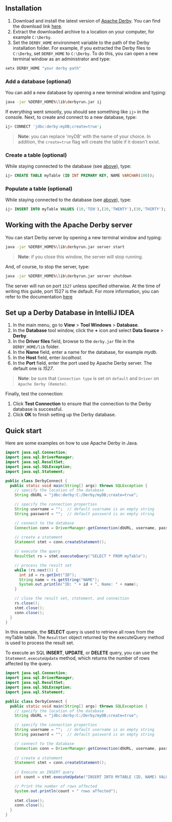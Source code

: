 ## Installation

1.  Download and install the latest version of [Apache Derby](https://db.apache.org/). You can find the download link [here](https://db.apache.org/derby/derby_downloads.html).
2.  Extract the downloaded archive to a location on your computer, for example `C:\Derby`.
3.  Set the `DERBY_HOME` environment variable to the path of the Derby installation folder. For example, if you extracted the Derby files to `C:\Derby`, set `DERBY_HOME` to `C:\Derby`. To do this, you can open a new terminal window as an administrator and type:
```bash 
setx DERBY_HOME "your derby path" 
```

### Add a database (optional)

You can add a new database by opening a new terminal window and typing:
```bash
java -jar %DERBY_HOME%\lib\derbyrun.jar ij
```

If everything went smootly, you should see something like `ij>` in the console. Next, to create and connect to a new database, type:
```bash
ij> CONNECT 'jdbc:derby:myDB;create=true';
```
> **Note**: you can replace 'myDB' with the name of your choice. In addition, the `create=true` flag will create the table if it doesn't exist.

### Create a table (optional)

While staying connected to the database (see [above](#add-a-database-optional)), type:
```sql
ij> CREATE TABLE myTable (ID INT PRIMARY KEY, NAME VARCHAR(100));
```

### Populate a table (optional)

While staying connected to the database (see [above](#add-a-database-optional)), type:
```sql
ij> INSERT INTO myTable VALUES (10,'TEN'),(20,'TWENTY'),(30,'THIRTY');
```

## Working with the Apache Derby server

You can start Derby server by opening a new terminal window and typing:
```bash
java -jar %DERBY_HOME%\lib\derbyrun.jar server start
```
> **Note**: if you close this window, the server will stop running. 

And, of course, to stop the server, type:
```bash
java -jar %DERBY_HOME%\lib\derbyrun.jar server shutdown
```

The server will run on port `1527` unless specified otherwise. At the time of writing this guide, port 1527 is the default. For more information, you can refer to the documentation [here](https://db.apache.org/derby/quick_start.html)

## Set up a Derby Database in IntelliJ IDEA

1. In the main menu, go to **View** > **Tool Windows** > **Database**.
2. In the **Database** tool window, click the **+** icon and select **Data Source** > **Derby**.
3. In the **Driver files** field, browse to the `derby.jar` file in the `DERBY_HOME/lib` folder.
4. In the **Name** field, enter a name for the database, for example *mydb*.
5. In the **Host** field, enter *localhost*.
6. In the **Port** field, enter the port used by Apache Derby server. The default one is *1527*.
> **Note**: be sure that `Connection type` is set on `default` and `Driver` on `Apache Derby (Remote)`.

Finally, test the connection:
1.  Click **Test Connection** to ensure that the connection to the Derby database is successful.
2.  Click **OK** to finish setting up the Derby database.

## Quick start

Here are some examples on how to use Apache Derby in Java.
```java
import java.sql.Connection;
import java.sql.DriverManager;
import java.sql.ResultSet;
import java.sql.SQLException;
import java.sql.Statement;

public class DerbyConnect {
  public static void main(String[] args) throws SQLException {
    // specify the location of the database
    String dbURL = "jdbc:derby:C:/Derby/myDB;create=true";

    // specify the connection properties
    String username = "";  // default username is an empty string
    String password = "";  // default password is an empty string

    // connect to the database
    Connection conn = DriverManager.getConnection(dbURL, username, password);
    
    // create a statement
    Statement stmt = conn.createStatement();

    // execute the query
    ResultSet rs = stmt.executeQuery("SELECT * FROM myTable");

    // process the result set
    while (rs.next()) {
      int id = rs.getInt("ID");
      String name = rs.getString("NAME");
      System.out.println("ID: " + id + ", Name: " + name);
    }

    // close the result set, statement, and connection
    rs.close();
    stmt.close();
    conn.close();
  }
}
```
In this example, the **SELECT** query is used to retrieve all rows from the myTable table. The `ResultSet` object returned by the executeQuery method is used to process the result set.

To execute an SQL **INSERT**, **UPDATE**, or **DELETE** query, you can use the `Statement.executeUpdate` method, which returns the number of rows affected by the query.
```java
import java.sql.Connection;
import java.sql.DriverManager;
import java.sql.ResultSet;
import java.sql.SQLException;
import java.sql.Statement;

public class DerbyConnect {
  public static void main(String[] args) throws SQLException {
    // specify the location of the database
    String dbURL = "jdbc:derby:C:/Derby/myDB;create=true";

    // specify the connection properties
    String username = "";  // default username is an empty string
    String password = "";  // default password is an empty string

    // connect to the database
    Connection conn = DriverManager.getConnection(dbURL, username, password);
    
    // create a statement
    Statement stmt = conn.createStatement();
    
    // Execute an INSERT query
    int count = stmt.executeUpdate("INSERT INTO MYTABLE (ID, NAME) VALUES (40, 'FORTY')");

    // Print the number of rows affected
    System.out.println(count + " rows affected");
    
    stmt.close();
    conn.close();
  }
}
```
